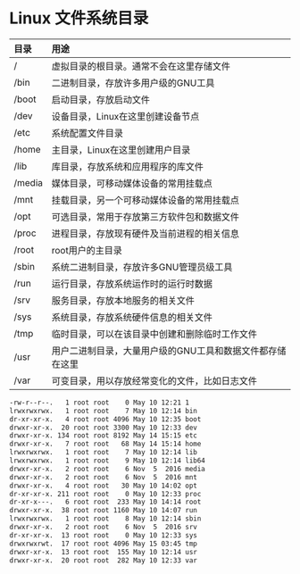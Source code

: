 # Linux 文件系统目录

| 目录   | 用途  |
|:------ | :------|
| /     | 虚拟目录的根目录。通常不会在这里存储文件 |
| /bin  | 二进制目录，存放许多用户级的GNU工具 |
| /boot | 启动目录，存放启动文件 |
| /dev     | 设备目录，Linux在这里创建设备节点 |
| /etc     | 系统配置文件目录 |
| /home     | 主目录，Linux在这里创建用户目录 |
| /lib     | 库目录，存放系统和应用程序的库文件 |
| /media     | 媒体目录，可移动媒体设备的常用挂载点 |
| /mnt     | 挂载目录，另一个可移动媒体设备的常用挂载点 |
| /opt     | 可选目录，常用于存放第三方软件包和数据文件 |
| /proc     | 进程目录，存放现有硬件及当前进程的相关信息 |
| /root     | root用户的主目录 |
| /sbin     | 系统二进制目录，存放许多GNU管理员级工具 |
| /run     | 运行目录，存放系统运作时的运行时数据 |
| /srv     | 服务目录，存放本地服务的相关文件 |
| /sys     | 系统目录，存放系统硬件信息的相关文件 |
| /tmp     | 临时目录，可以在该目录中创建和删除临时工作文件 |
| /usr     | 用户二进制目录，大量用户级的GNU工具和数据文件都存储在这里 |
| /var     | 可变目录，用以存放经常变化的文件，比如日志文件 |

```bash
-rw-r--r--.   1 root root    0 May 10 12:21 1
lrwxrwxrwx.   1 root root    7 May 10 12:14 bin
dr-xr-xr-x.   4 root root 4096 May 10 12:35 boot
drwxr-xr-x.  20 root root 3300 May 10 12:33 dev
drwxr-xr-x. 134 root root 8192 May 14 15:15 etc
drwxr-xr-x.   7 root root   68 May 14 15:14 home
lrwxrwxrwx.   1 root root    7 May 10 12:14 lib
lrwxrwxrwx.   1 root root    9 May 10 12:14 lib64
drwxr-xr-x.   2 root root    6 Nov  5  2016 media
drwxr-xr-x.   2 root root    6 Nov  5  2016 mnt
drwxr-xr-x.   4 root root   30 May 10 14:02 opt
dr-xr-xr-x. 211 root root    0 May 10 12:33 proc
dr-xr-x---.   6 root root  233 May 10 14:14 root
drwxr-xr-x.  38 root root 1160 May 10 14:07 run
lrwxrwxrwx.   1 root root    8 May 10 12:14 sbin
drwxr-xr-x.   2 root root    6 Nov  5  2016 srv
dr-xr-xr-x.  13 root root    0 May 10 12:33 sys
drwxrwxrwt.  17 root root 4096 May 15 03:45 tmp
drwxr-xr-x.  13 root root  155 May 10 12:14 usr
drwxr-xr-x.  20 root root  282 May 10 12:33 var
```